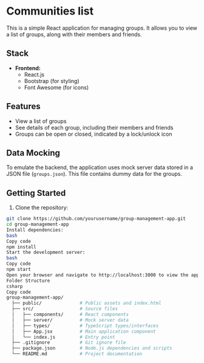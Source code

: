 # Communities list

This is a simple React application for managing groups. It allows you to view a list of groups, along with their members and friends.

## Stack

- **Frontend:**
  - React.js
  - Bootstrap (for styling)
  - Font Awesome (for icons)

## Features

- View a list of groups
- See details of each group, including their members and friends
- Groups can be open or closed, indicated by a lock/unlock icon

## Data Mocking

To emulate the backend, the application uses mock server data stored in a JSON file (`groups.json`). This file contains dummy data for the groups.

## Getting Started

1. Clone the repository:

```bash
git clone https://github.com/yourusername/group-management-app.git
cd group-management-app
Install dependencies:
bash
Copy code
npm install
Start the development server:
bash
Copy code
npm start
Open your browser and navigate to http://localhost:3000 to view the app.
Folder Structure
csharp
Copy code
group-management-app/
  ├── public/              # Public assets and index.html
  ├── src/                 # Source files
  │   ├── components/      # React components
  │   ├── server/          # Mock server data
  │   ├── types/           # TypeScript types/interfaces
  │   ├── App.jsx          # Main application component
  │   └── index.js         # Entry point
  ├── .gitignore           # Git ignore file
  ├── package.json         # Node.js dependencies and scripts
  └── README.md            # Project documentation
```

